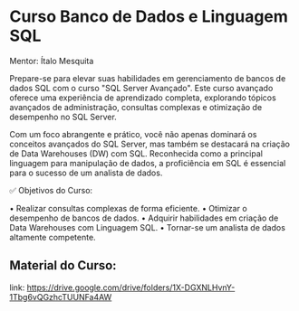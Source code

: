 # **Curso Banco de Dados e Linguagem SQL**

Mentor: Ítalo Mesquita

Prepare-se para elevar suas habilidades em gerenciamento de bancos de dados SQL com o curso "SQL Server Avançado". Este curso avançado oferece uma experiência de aprendizado completa, explorando tópicos avançados de administração, consultas complexas e otimização de desempenho no SQL Server.

Com um foco abrangente e prático, você não apenas dominará os conceitos avançados do SQL Server, mas também se destacará na criação de Data Warehouses (DW) com SQL. Reconhecida como a principal linguagem para manipulação de dados, a proficiência em SQL é essencial para o sucesso de um analista de dados.

✅ Objetivos do Curso:

• Realizar consultas complexas de forma eficiente.
• Otimizar o desempenho de bancos de dados.
• Adquirir habilidades em criação de Data Warehouses com Linguagem SQL.
• Tornar-se um analista de dados altamente competente.


## **Material do Curso:**

link: https://drive.google.com/drive/folders/1X-DGXNLHvnY-1Tbg6vQGzhcTUUNFa4AW

